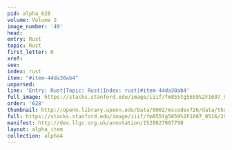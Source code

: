```yaml
---
pid: alpha_628
volume: Volume 2
image_number: '49'
head: 
entry: Rust
topic: Rust
first_letter: R
xref: 
see: 
index: rust
item: "#item-44da30ab4"
unparsed: 
line: 'Entry: Rust|Topic: Rust|Index: rust|#item-44da30ab4'
full_image: https://stacks.stanford.edu/image/iiif/fm855tg5659%2F1607_0516/full/full/0/default.jpg
order: '628'
thumbnail: http://openn.library.upenn.edu/Data/0002/mscodex726/data/thumb/1607_0516_thumb.jpg
full: https://stacks.stanford.edu/image/iiif/fm855tg5659%2F1607_0516/297,1780,3042,165/full/0/default.jpg
manifest: http://dev.llgc.org.uk/annotation/1528827907798
layout: alpha_item
collection: alpha4
---
```

